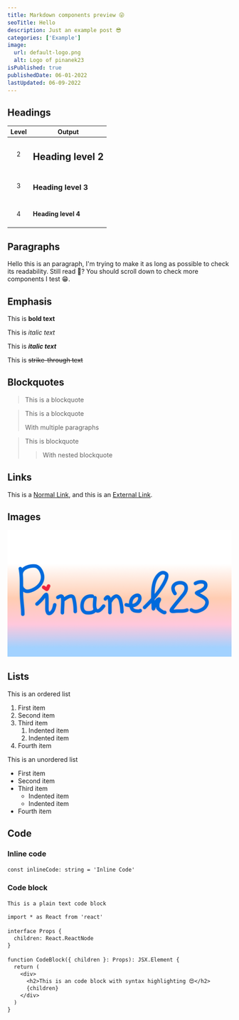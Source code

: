 ```yaml
---
title: Markdown components preview 😜
seoTitle: Hello
description: Just an example post 😎
categories: ['Example']
image:
  url: default-logo.png
  alt: Logo of pinanek23
isPublished: true
publishedDate: 06-01-2022
lastUpdated: 06-09-2022
---
```


## Headings

| Level | Output                   |
| :---: | ------------------------ |
|   2   | <h2>Heading level 2</h2> |
|   3   | <h3>Heading level 3</h3> |
|   4   | <h4>Heading level 4</h4> |

## Paragraphs

Hello this is an paragraph, I'm trying to make it as long as possible to check its readability. Still read 🤔? You should scroll down to check more components I test 😁.

## Emphasis

This is **bold text**

This is _italic text_

This is **_italic text_**

This is ~~strike-through text~~

## Blockquotes

> This is a blockquote

> This is a blockquote
>
> With multiple paragraphs

> This is blockquote
>
> > With nested blockquote

## Links

This is a [Normal Link](/), and this is an [External Link](https://www.youtube.com/watch?v=dQw4w9WgXcQ).

## Images

![Hello](default-logo.png)

## Lists

This is an ordered list

1. First item
2. Second item
3. Third item
   1. Indented item
   2. Indented item
4. Fourth item

This is an unordered list

- First item
- Second item
- Third item
  - Indented item
  - Indented item
- Fourth item

## Code

### Inline code

`const inlineCode: string = 'Inline Code'`

### Code block

```
This is a plain text code block
```

```tsx
import * as React from 'react'

interface Props {
  children: React.ReactNode
}

function CodeBlock({ children }: Props): JSX.Element {
  return (
    <div>
      <h2>This is an code block with syntax highlighting 😍</h2>
      {children}
    </div>
  )
}
```
